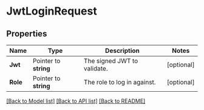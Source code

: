 # JwtLoginRequest


## Properties

Name | Type | Description | Notes
------------ | ------------- | ------------- | -------------
**Jwt** | Pointer to **string** | The signed JWT to validate. | [optional] 
**Role** | Pointer to **string** | The role to log in against. | [optional] 





[[Back to Model list]](../README.md#documentation-for-models) [[Back to API list]](../README.md#documentation-for-api-endpoints) [[Back to README]](../README.md)


